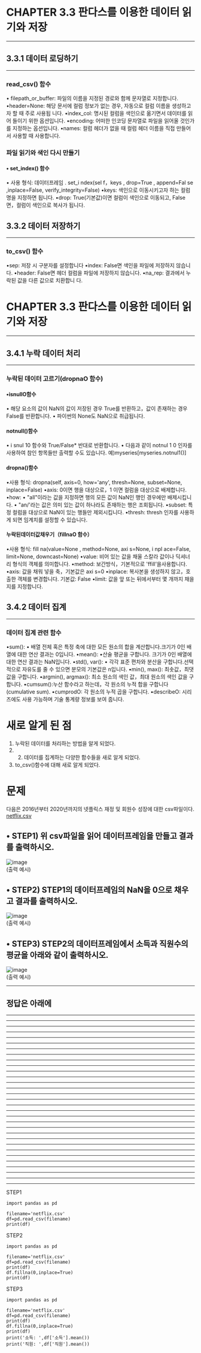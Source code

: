 # CHAPTER 3.3 판다스를 이용한 데이터 읽기와 저장
--------------

## 3.3.1  데이터 로딩하기
----------

### read_csv() 함수
• filepath_or_buffer: 파일의 이름을 지정된 경로와 함께 문자열로 지정합니다.
•header=None: 해당 문서에 컬럼 정보가 없는 경우, 자동으로 컬럼 이름을 생성하고자 할 때 주로 사용됩
니다.
•index_col: 명시된 컬럼을 색인으로 옮기면서 데이터를 읽어 들이기 위한 옵션입니다.
•encoding: 어떠한 인코딩 문자열로 파일을 읽어올 것인가를 지정하는 옵션입니다.
•names: 컬럼 헤더가 없을 때 컬럼 헤더 이름을 직접 만들어서 사용할 때 사용합니다.

### 파일 읽기와 색인 다시 만들기
#### • set_index() 함수
• 사용 형식: 데이터프레임 . set_i ndex(sel f，keys , drop=True , append=Fal se ,inplace=False, verify_integrity=False)
•keys: 색인으로 이동시키고자 하는 컬럼명을 지정하면 됩니다.
•drop: True(기본값)이면 컬럼이 색인으로 이동되고, False면，컬럼이 색인으로 복사가 됩니다.

## 3.3.2  데이터 저장하기
----------
### to_csv() 함수
•sep: 저장 시 구분자를 설정합니다
•index: False면 색인을 파일에 저장하지 않습니다.
•header: False면 헤더 컬럼을 파일에 저장하지 않습니다.
•na_rep: 결과에서 누락된 값을 다른 값으로 치환합니 다.


# CHAPTER 3.3 판다스를 이용한 데이터 읽기와 저장
--------------
## 3.4.1 누락 데이터 처리
-----------

### 누락된 데이터 고르기(dropnaO 함수)

#### •isnullO함수

• 해당 요소의 값이 NaN의 값이 저장된 경우 True를 반환하고，값이 존재하는 경우 False를
반환합니다.
• 파이썬의 None도 NaN으로 취급됩니다.

#### notnull()함수
• i snul 10 함수와 True/False* 반대로 반환합니다.
• 다음과 같이 notnul 1 0 인자를 사용하여 참인 항목들만 출력할 수도 있습니다.
예)myseries[myseries.notnul1()]

#### dropna()함수
•사용 형식: dropna(self, axis=0, how='any', thresh=None, subset=None,
inplace=False)
•axis: 0이면 행을 대상으로，1 이면 컬럼을 대상으로 배제합니다.
•how: • "all"이라는 값을 지정하면 행의 모든 값이 NaN인 행인 경우에만 배제시킵니다.
• "an/'라는 값은 의미 있는 값이 하나라도 존재하는 행은 조회됩니다.
•subset: 특정 컬럼을 대상으로 NaN이 있는 행들만 제외시킵니다.
•thresh: thresh 인자를 사용하게 되면 임계치를 설정할 수 있습니다.

#### 누락된데이터값채우기（fillnaO 함수）
•사용 형식: fill na(value=None , method=None, axi s=None, i npl ace=False,
limit=None, downcast=None)
•value: 비어 있는 값을 채울 스칼라 값이나 딕셔너리 형식의 객체를 의미합니다.
•method: 보간방식，기본적으로 'ffill’을사용합니다.
•axis: 값을 채워 넣을 축，기본값은 axi s=0
•inplace: 복사본을 생성하지 않고，호출한 객체를 변경합니다. 기본값: False
•limit: 값을 앞 또는 뒤에서부터 몇 개까지 채을지를 지정합니다.

## 3.4.2 데이터 집계
-----------
### 데이터 집계 관련 함수
•sum(): • 배열 전체 혹은 특정 축에 대한 모든 원소의 합을 계산합니다.크기가 0인 배열에 대한 연산 결과는 0입니다.
•mean(): •산술 평균을 구합니다. 크기가 0인 배열에 대한 연산 결과는 NaN입니다.
•std(), var(): • 각각 표준 편차와 분산을 구합니다.선택적으로 자유도를 줄 수 있으면 분모의 기본값은 n입니다.
•min(), max(): 최솟값，최댓값을 구합니다.
•argmin(), argmax(): 최소 원소의 색인 값，최대 원소의 색인 값을 구합니다.
•cumsum():누산 함수라고 하는데，각 원소의 누적 합을 구합니다(cumulative sum).
•cumprodO: 각 원소의 누적 곱을 구합니다.
•describeO: 시리즈에도 사용 가능하며 기술 통계량 정보를 보여 줍니다.


# 새로 알게 된 점
1. 누락된 데이터를 처리하는 방법을 알게 되었다.
2. 2. 데이터를 집계하는 다양한 함수들을 새로 알게 되었다.
3. to_csv()함수에 대해 새로 알게 되었다.

# 문제   
다음은 2016년부터 2020년까지의 넷플릭스 재정 및 회원수 성장에 대한 csv파일이다.   
[netflix.csv](https://github.com/sejongsmarcle/2022_Autumn_DataAnalysisStudy/files/10147912/netflix.csv)

## • STEP1) 위 csv파일을 읽어 데이터프레임을 만들고 결과를 출력하시오.
![image](https://user-images.githubusercontent.com/94752167/205475687-3dbcda48-011d-4b8e-94f7-e775089fa6ae.png)    
(출력 예시)   
## • STEP2) STEP1의 데이터프레임의 NaN을 0으로 채우고 결과를 출력하시오.
![image](https://user-images.githubusercontent.com/94752167/205475696-002477a1-0612-43a5-9db7-62ee7875cf87.png)    
(출력 예시)    
## • STEP3) STEP2의 데이터프레임에서 소득과 직원수의 평균을 아래와 같이 출력하시오.

![image](https://user-images.githubusercontent.com/94752167/205475710-aecb7145-22ca-4d77-b94d-152d7bf5fde9.png)    
(출력 예시)   

------------------------
정답은 아래에
----------------------
--------------------
---------------------
-------------------
----------------------
--------------------
---------------------
-------------------
----------------------
--------------------
---------------------
-------------------
----------------------
--------------------
---------------------
-------------------
----------------------
--------------------
---------------------
-------------------
----------------------
--------------------
---------------------
-------------------
----------------------
--------------------
---------------------
-------------------
----------------------
--------------------
---------------------
-------------------
STEP1
```
import pandas as pd

filename='netflix.csv'
df=pd.read_csv(filename)
print(df)
```
STEP2
```
import pandas as pd

filename='netflix.csv'
df=pd.read_csv(filename)
print(df)
df.fillna(0,inplace=True)
print(df)

```
STEP3
```
import pandas as pd

filename='netflix.csv'
df=pd.read_csv(filename)
print(df)
df.fillna(0,inplace=True)
print(df)
print('소득: ',df['소득'].mean())
print('직원: ',df['직원'].mean())
```
